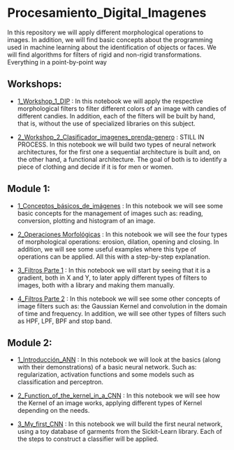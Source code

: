 # Procesamiento_Digital_Imagenes
In this repository we will apply different morphological operations to images. In addition, we will find basic concepts about the programming used in machine learning about the identification of objects or faces. We will find algorithms for filters of rigid and non-rigid transformations. Everything in a point-by-point way

## Workshops:

* [1_Workshop_1_DIP](https://github.com/Tjimenez1303/Procesamiento_Digital_Imagenes/blob/main/Working/1_Workshop_1_DIP.ipynb) : In this notebook we will apply the respective morphological filters to filter different colors of an image with candies of different candies. In addition, each of the filters will be built by hand, that is, without the use of specialized libraries on this subject.

* [2_Workshop_2_Clasificador_imagenes_prenda-genero](https://github.com/Tjimenez1303/Procesamiento_Digital_Imagenes/blob/main/Working/2_Workshop_2_Clasificador_imagenes_prenda-genero.ipynb) : STILL IN PROCESS. In this notebook we will build two types of neural network architectures, for the first one a sequential architecture is built and, on the other hand, a functional architecture. The goal of both is to identify a piece of clothing and decide if it is for men or women.

## Module 1:

* [1_Conceptos_básicos_de_imágenes](https://github.com/Tjimenez1303/Procesamiento_Digital_Imagenes/blob/main/Module_1/1_Conceptos_b%C3%A1sicos_de_im%C3%A1genes.ipynb) : In this notebook we will see some basic concepts for the management of images such as: reading, conversion, plotting and histogram of an image.

 * [2_Operaciones Morfológicas](https://github.com/Tjimenez1303/Procesamiento_Digital_Imagenes/blob/main/Module_1/2_Operaciones_Morfol%C3%B3gicas.ipynb) : In this notebook we will see the four types of morphological operations: erosion, dilation, opening and closing. In addition, we will see some useful examples where this type of operations can be applied. All this with a step-by-step explanation.
 
 * [3_Filtros Parte 1](https://github.com/Tjimenez1303/Procesamiento_Digital_Imagenes/blob/main/Module_1/3_Filtros_Parte_1.ipynb) : In this notebook we will start by seeing that it is a gradient, both in X and Y, to later apply different types of filters to images, both with a library and making them manually.
 
 * [4_Filtros Parte 2](https://github.com/Tjimenez1303/Procesamiento_Digital_Imagenes/blob/main/Module_1/4_Filtros_Parte_2.ipynb) : In this notebook we will see some other concepts of image filters such as: the Gaussian Kernel and convolution in the domain of time and frequency. In addition, we will see other types of filters such as HPF, LPF, BPF and stop band.
   
## Module 2: 

* [1_Introducción_ANN](https://github.com/Tjimenez1303/Procesamiento_Digital_Imagenes/blob/main/Module_2/1_Introducci%C3%B3n_ANN.ipynb) : In this notebook we will look at the basics (along with their demonstrations) of a basic neural network. Such as: regularization, activation functions and some models such as classification and perceptron.
  
* [2_Function_of_the_kernel_in_a_CNN](https://github.com/Tjimenez1303/Procesamiento_Digital_Imagenes/blob/main/Module_2/2_Function_of_the_kernel_in_a_CNN.ipynb) : In this notebook we will see how the Kernel of an image works, applying different types of Kernel depending on the needs.

* [3_My_first_CNN](https://github.com/Tjimenez1303/Procesamiento_Digital_Imagenes/blob/main/Module_2/3_My_first_CNN.ipynb) : In this notebook we will build the first neural network, using a toy database of garments from the Sickit-Learn library. Each of the steps to construct a classifier will be applied.
